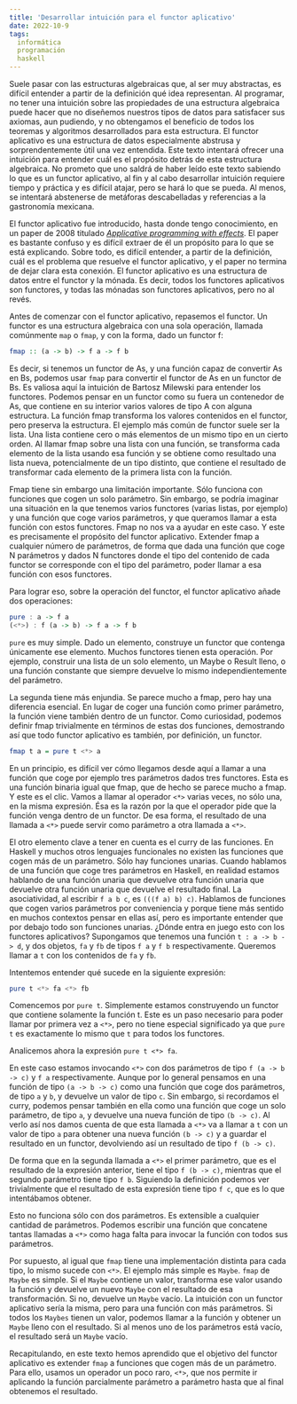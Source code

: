 ```yaml
---
title: 'Desarrollar intuición para el functor aplicativo'
date: 2022-10-9
tags:
  informática
  programación
  haskell
---
```

Suele pasar con las estructuras algebraicas que, al ser muy abstractas, es difícil entender a partir de la definición qué idea representan. Al programar, no tener una intuición sobre las propiedades de una estructura algebraica puede hacer que no diseñemos nuestros tipos de datos para satisfacer sus axiomas, aun pudiendo, y no obtengamos el beneficio de todos los teoremas y algoritmos desarrollados para esta estructura. El functor aplicativo es una estructura de datos especialmente abstrusa y sorprendentemente útil una vez entendida. Este texto intentará ofrecer una intuición para entender cuál es el propósito detrás de esta estructura algebraica. No prometo que uno saldrá de haber leído este texto sabiendo lo que es un functor aplicativo, al fin y al cabo desarrollar intuición requiere tiempo y práctica y es difícil atajar, pero se hará lo que se pueda. Al menos, se intentará abstenerse de metáforas descabelladas y referencias a la gastronomía mexicana.

El functor aplicativo fue introducido, hasta donde tengo conocimiento, en un paper de 2008 titulado [*Applicative programming with effects*](http://www.staff.city.ac.uk/~ross/papers/Applicative.pdf). El paper es bastante confuso y es difícil extraer de él un propósito para lo que se está explicando. Sobre todo, es difícil entender, a partir de la definición, cuál es el problema que resuelve el functor aplicativo, y el paper no termina de dejar clara esta conexión. El functor aplicativo es una estructura de datos entre el functor y la mónada. Es decir, todos los functores aplicativos son functores, y todas las mónadas son functores aplicativos, pero no al revés.

Antes de comenzar con el functor aplicativo, repasemos el functor. Un functor es una estructura algebraica con una sola operación, llamada comúnmente `map` o `fmap`, y con la forma, dado un functor f:

```Haskell
fmap :: (a -> b) -> f a -> f b
```

Es decir, si tenemos un functor de As, y una función capaz de convertir As en Bs, podemos usar `fmap` para convertir el functor de As en un functor de Bs. Es valiosa aquí la intuición de Bartosz Milewski para entender los functores. Podemos pensar en un functor como su fuera un contenedor de As, que contiene en su interior varios valores de tipo A con alguna estructura. La función fmap transforma los valores contenidos en el functor, pero preserva la estructura. El ejemplo más común de functor suele ser la lista. Una lista contiene cero o más elementos de un mismo tipo en un cierto orden. Al llamar fmap sobre una lista con una función, se transforma cada elemento de la lista usando esa función y se obtiene como resultado una lista nueva, potencialmente de un tipo distinto, que contiene el resultado de transformar cada elemento de la primera lista con la función.

Fmap tiene sin embargo una limitación importante. Sólo funciona con funciones que cogen un solo parámetro. Sin embargo, se podría imaginar una situación en la que tenemos varios functores (varias listas, por ejemplo) y una función que coge varios parámetros, y que queramos llamar a esta función con estos functores. Fmap no nos va a ayudar en este caso. Y este es precisamente el propósito del functor aplicativo. Extender fmap a cualquier número de parámetros, de forma que dada una función que coge N parámetros y dados N functores donde el tipo del contenido de cada functor se corresponde con el tipo del parámetro, poder llamar a esa función con esos functores.

Para lograr eso, sobre la operación del functor, el functor aplicativo añade dos operaciones:

```Haskell
pure : a -> f a
(<*>) : f (a -> b) -> f a -> f b
```

`pure` es muy simple. Dado un elemento, construye un functor que contenga únicamente ese elemento. Muchos functores tienen esta operación. Por ejemplo, construir una lista de un solo elemento, un Maybe o Result lleno, o una función constante que siempre devuelve lo mismo independientemente del parámetro.

La segunda tiene más enjundia. Se parece mucho a fmap, pero hay una diferencia esencial. En lugar de coger una función como primer parámetro, la función viene también dentro de un functor. Como curiosidad, podemos definir fmap trivialmente en términos de estas dos funciones, demostrando así que todo functor aplicativo es también, por definición, un functor.

```Haskell
fmap t a = pure t <*> a
```

En un principio, es difícil ver cómo llegamos desde aquí a llamar a una función que coge por ejemplo tres parámetros dados tres functores. Esta es una función binaria igual que fmap, que de hecho se parece mucho a fmap. Y este es el clic. Vamos a llamar al operador `<*>` varias veces, no sólo una, en la misma expresión. Ésa es la razón por la que el operador pide que la función venga dentro de un functor. De esa forma, el resultado de una llamada a `<*>` puede servir como parámetro a otra llamada a `<*>`.

El otro elemento clave a tener en cuenta es el curry de las funciones. En Haskell y muchos otros lenguajes funcionales no existen las funciones que cogen más de un parámetro. Sólo hay funciones unarias. Cuando hablamos de una función que coge tres parámetros en Haskell, en realidad estamos hablando de una función unaria que devuelve otra función unaria que devuelve otra función unaria que devuelve el resultado final. La asociatividad, al escribir `f a b c`, es `(((f a) b) c)`. Hablamos de funciones que cogen varios parámetros por conveniencia y porque tiene más sentido en muchos contextos pensar en ellas así, pero es importante entender que por debajo todo son funciones unarias. ¿Dónde entra en juego esto con los functores aplicativos? Supongamos que tenemos una función `t : a -> b -> d`, y dos objetos, `fa` y `fb` de tipos `f a` y `f b` respectivamente. Queremos llamar a `t` con los contenidos de `fa` y `fb`.

Intentemos entender qué sucede en la siguiente expresión:

```Haskell
pure t <*> fa <*> fb
```

Comencemos por `pure t`. Simplemente estamos construyendo un functor que contiene solamente la función t. Este es un paso necesario para poder llamar por primera vez a `<*>`, pero no tiene especial significado ya que `pure t` es exactamente lo mismo que `t` para todos los functores.

Analicemos ahora la expresión `pure t <*> fa`.

En este caso estamos invocando `<*>` con dos parámetros de tipo `f (a -> b -> c)` y `f a` respectivamente. Aunque por lo general pensamos en una función de tipo `(a -> b -> c)` como una función que coge dos parámetros, de tipo `a` y `b`, y devuelve un valor de tipo `c`. Sin embargo, si recordamos el curry, podemos pensar también en ella como una función que coge un solo parámetro, de tipo `a`, y devuelve una nueva función de tipo `(b -> c)`. Al verlo así nos damos cuenta de que esta llamada a `<*>` va a llamar a `t` con un valor de tipo `a` para obtener una nueva función `(b -> c)` y a guardar el resultado en un functor, devolviendo así un resultado de tipo `f (b -> c)`.

De forma que en la segunda llamada a `<*>` el primer parámetro, que es el resultado de la expresión anterior, tiene el tipo `f (b -> c)`, mientras que el segundo parámetro tiene tipo `f b`. Siguiendo la definición podemos ver trivialmente que el resultado de esta expresión tiene tipo `f c`, que es lo que intentábamos obtener.

Esto no funciona sólo con dos parámetros. Es extensible a cualquier cantidad de parámetros. Podemos escribir una función que concatene tantas llamadas a `<*>` como haga falta para invocar la función con todos sus parámetros.

Por supuesto, al igual que `fmap` tiene una implementación distinta para cada tipo, lo mismo sucede con `<*>`. El ejemplo más simple es `Maybe`. `fmap` de `Maybe` es simple. Si el `Maybe` contiene un valor, transforma ese valor usando la función y devuelve un nuevo `Maybe` con el resultado de esa transformación. Si no, devuelve un `Maybe` vacío. La intuición con un functor aplicativo sería la misma, pero para una función con más parámetros. Si todos los `Maybes` tienen un valor, podemos llamar a la función y obtener un `Maybe` lleno con el resultado. Si al menos uno de los parámetros está vacío, el resultado será un `Maybe` vacío.

Recapitulando, en este texto hemos aprendido que el objetivo del functor aplicativo es extender `fmap` a funciones que cogen más de un parámetro. Para ello, usamos un operador un poco raro, `<*>`, que nos permite ir aplicando la función parcialmente parámetro a parámetro hasta que al final obtenemos el resultado.
